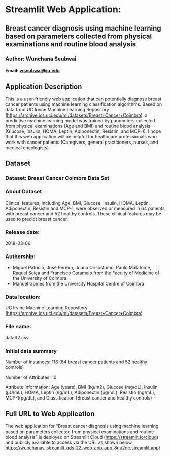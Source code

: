 # Streamlit Web Application:
## Breast cancer diagnosis using machine learning based on parameters collected from physical examinations and routine blood analysis

### Author: Wunchana Seubwai
#### Email: wseubwai@iu.edu

## Application Description 
This is a user-friendly web application that can potentially diagnose breast cancer patients using machine learning classification algorithms. Based on data from UC Irvine Machine Learning Repository (https://archive.ics.uci.edu/ml/datasets/Breast+Cancer+Coimbra), a predictive machine learning model was trained by parameters collected from physical examinations (Age and BMI) and routine blood analysis (Glucose, Insulin, HOMA, Leptin, Adiponectin, Resistin, and MCP-1). I hope that this web application will be helpful for healthcare professionals who work with cancer patients (Caregivers, general practitioners, nurses, and medical oncologists).

## Dataset
### Dataset: Breast Cancer Coimbra Data Set
### About Dataset
Clinical features, including Age, BMI, Glucose, Insulin, HOMA, Leptin, Adiponectin, Resistin and MCP-1, were observed or measured in 64 patients with breast cancer and 52 healthy controls. These clinical features may be used to predict breast cancer.
### Release date: 
2018-03-06
### Authorship:
-	Miguel Patrício, José Pereira, Joana Crisóstomo, Paulo Matafome, Raquel Seiça and Francisco Caramelo from the Faculty of Medicine of the University of Coimbra 
-	Manuel Gomes from the University Hospital Centre of Coimbra
### Data location: 
UC Irvine Machine Learning Repository (https://archive.ics.uci.edu/ml/datasets/Breast+Cancer+Coimbra)
### File name: 
dataR2.csv
### Initial data summary
Number of Instances: 116 (64 breast cancer patients and 52 healthy controls)

Number of Attributes: 10 

Attribute Information: Age (years), BMI (kg/m2), Glucose (mg/dL), Insulin (µU/mL), HOMA, Leptin (ng/mL), Adiponectin (µg/mL), Resistin (ng/mL), MCP-1(pg/dL), and Classification (Breast cancer and healthy controls)

## Full URL to Web Application
The web application for “Breast cancer diagnosis using machine learning based on parameters collected from physical examinations and routine blood analysis” is deployed on Streamlit Cloud (https://streamlit.io/cloud) and publicly available to access via the URL as shown below
https://wunchanas-streamlit-ads-22-web-app-app-8qu2gc.streamlit.app/  

